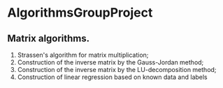 # AlgorithmsGroupProject
## Matrix algorithms.
    
1) Strassen's algorithm for matrix multiplication;
2) Construction of the inverse matrix by the Gauss-Jordan method;
3) Construction of the inverse matrix by the LU-decomposition method;
4) Construction of linear regression based on known data and labels
